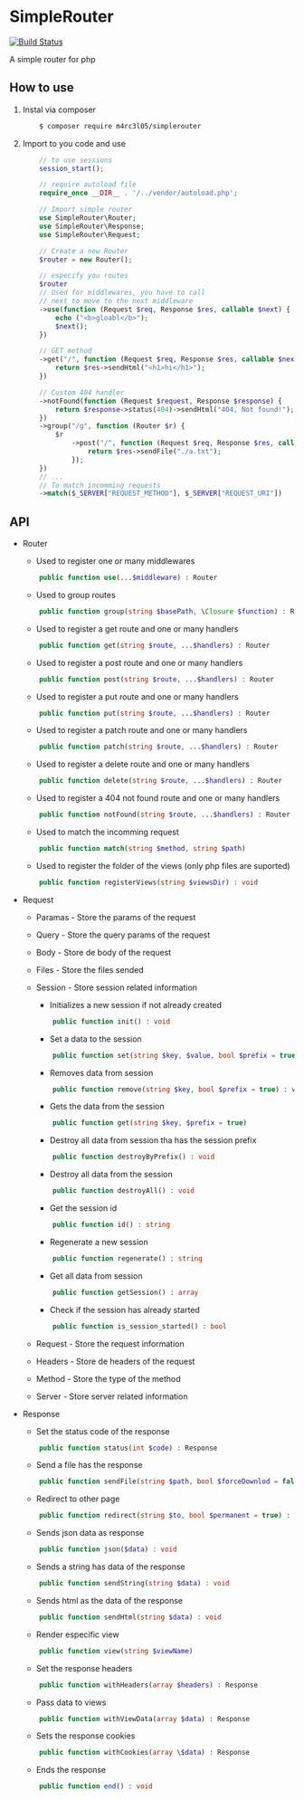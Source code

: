 # SimpleRouter

[![Build Status](https://travis-ci.org/M4RC3L05/SimpleRouter.svg?branch=master)](https://travis-ci.org/M4RC3L05/SimpleRouter)

A simple router for php

## How to use

1. Instal via composer

    ```bash
        $ composer require m4rc3l05/simplerouter
    ```

2. Import to you code and use

    ```php
        // to use sessions
        session_start();

        // require autoload file
        require_once __DIR__ . '/../vendor/autoload.php';

        // Import simple router
        use SimpleRouter\Router;
        use SimpleRouter\Response;
        use SimpleRouter\Request;

        // Create a new Router
        $router = new Router();

        // especify you routes
        $router
        // Used for middlewares, you have to call
        // next to move to the next middleware
        ->use(function (Request $req, Response $res, callable $next) {
            echo ("<b>gloabl</b>");
            $next();
        })

        // GET method
        ->get("/", function (Request $req, Response $res, callable $next) {
            return $res->sendHtml("<h1>hi</h1>");
        })

        // Custom 404 handler
        ->notFound(function (Request $request, Response $response) {
            return $response->status(404)->sendHtml("404, Not found!");
        })
        ->group("/g", function (Router $r) {
            $r
                ->post("/", function (Request $req, Response $res, callable $next) {
                    return $res->sendFile("./a.txt");
                });
        })
        // ...
        // To match incomming requests
        ->match($_SERVER["REQUEST_METHOD"], $_SERVER["REQUEST_URI"])
    ```

## API

-   Router

    -   Used to register one or many middlewares

    ```php
        public function use(...$middleware) : Router
    ```

    -   Used to group routes

    ```php
        public function group(string $basePath, \Closure $function) : Router
    ```

    -   Used to register a get route and one or many handlers

    ```php
        public function get(string $route, ...$handlers) : Router
    ```

    -   Used to register a post route and one or many handlers

    ```php
        public function post(string $route, ...$handlers) : Router
    ```

    -   Used to register a put route and one or many handlers

    ```php
        public function put(string $route, ...$handlers) : Router
    ```

    -   Used to register a patch route and one or many handlers

    ```php
        public function patch(string $route, ...$handlers) : Router
    ```

    -   Used to register a delete route and one or many handlers

    ```php
        public function delete(string $route, ...$handlers) : Router
    ```

    -   Used to register a 404 not found route and one or many handlers

    ```php
        public function notFound(string $route, ...$handlers) : Router
    ```

    -   Used to match the incomming request

    ```php
        public function match(string $method, string $path)
    ```

    -   Used to register the folder of the views (only php files are suported)

    ```php
        public function registerViews(string $viewsDir) : void
    ```

-   Request

    -   Paramas - Store the params of the request
    -   Query - Store the query params of the request
    -   Body - Store de body of the request
    -   Files - Store the files sended
    -   Session - Store session related information

        -   Initializes a new session if not already created

        ```php
            public function init() : void
        ```

        -   Set a data to the session

        ```php
            public function set(string $key, $value, bool $prefix = true) : void
        ```

        -   Removes data from session

        ```php
            public function remove(string $key, bool $prefix = true) : void
        ```

        -   Gets the data from the session

        ```php
            public function get(string $key, $prefix = true)
        ```

        -   Destroy all data from session tha has the session prefix

        ```php
            public function destroyByPrefix() : void
        ```

        -   Destroy all data from the session

        ```php
            public function destroyAll() : void
        ```

        -   Get the session id

        ```php
            public function id() : string
        ```

        -   Regenerate a new session

        ```php
            public function regenerate() : string
        ```

        -   Get all data from session

        ```php
            public function getSession() : array
        ```

        -   Check if the session has already started

        ```php
            public function is_session_started() : bool
        ```

    -   Request - Store the request information
    -   Headers - Store de headers of the request
    -   Method - Store the type of the method
    -   Server - Store server related information

-   Response

    -   Set the status code of the response

    ```php
        public function status(int $code) : Response
    ```

    -   Send a file has the response

    ```php
        public function sendFile(string $path, bool $forceDownlod = false) : void
    ```

    -   Redirect to other page

    ```php
        public function redirect(string $to, bool $permanent = true) : void
    ```

    -   Sends json data as response

    ```php
        public function json($data) : void
    ```

    -   Sends a string has data of the response

    ```php
        public function sendString(string $data) : void
    ```

    -   Sends html as the data of the response

    ```php
        public function sendHtml(string $data) : void
    ```

    -   Render especific view

    ```php
        public function view(string $viewName)
    ```

    -   Set the response headers

    ```php
        public function withHeaders(array $headers) : Response
    ```

    -   Pass data to views

    ```php
        public function withViewData(array $data) : Response
    ```

    -   Sets the response cookies

    ```php
        public function withCookies(array \$data) : Response
    ```

    -   Ends the response

    ```php
        public function end() : void
    ```

